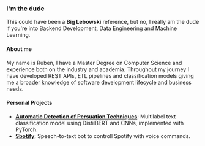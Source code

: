 ### I'm the dude
 
This could have been a **Big Lebowski** reference, but no, I really am the dude if you're into Backend Development, Data Engineering and Machine Learning.

#### About me
My name is Ruben, I have a Master Degree on Computer Science and experience both on the industry and academia. Throughout my journey I have developed REST APIs, ETL pipelines and classification models giving me a broader knowledge of software development lifecycle and business needs. 

#### Personal Projects
- [**Automatic Detection of Persuation Techniques**](https://github.com/TeimasTeimoso/ADPT-AI): Multilabel text classification model using DistilBERT and CNNs, implemented with PyTorch.
- [**Sbotify**](https://github.com/TeimasTeimoso/Sbotify): Speech-to-text bot to controll Spotify with voice commands.
